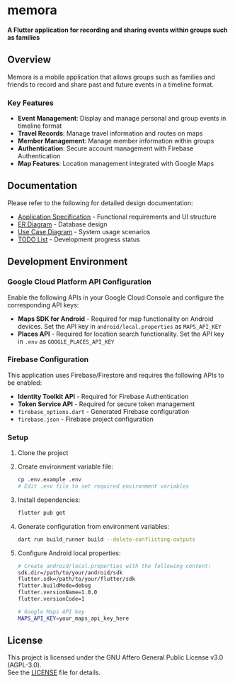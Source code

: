 # memora

**A Flutter application for recording and sharing events within groups such as families**

## Overview

Memora is a mobile application that allows groups such as families and friends to record and share past and future events in a timeline format.

### Key Features

- **Event Management**: Display and manage personal and group events in timeline format
- **Travel Records**: Manage travel information and routes on maps
- **Member Management**: Manage member information within groups
- **Authentication**: Secure account management with Firebase Authentication
- **Map Features**: Location management integrated with Google Maps

## Documentation

Please refer to the following for detailed design documentation:

- [Application Specification](./doc/app_spec.md) - Functional requirements and UI structure
- [ER Diagram](./doc/er_diagram.md) - Database design
- [Use Case Diagram](./doc/usecase_diagram.md) - System usage scenarios
- [TODO List](./doc/todo_list.md) - Development progress status

## Development Environment

### Google Cloud Platform API Configuration

Enable the following APIs in your Google Cloud Console and configure the corresponding API keys:
- **Maps SDK for Android** - Required for map functionality on Android devices. Set the API key in `android/local.properties` as `MAPS_API_KEY`
- **Places API** - Required for location search functionality. Set the API key in `.env` as `GOOGLE_PLACES_API_KEY`

### Firebase Configuration

This application uses Firebase/Firestore and requires the following APIs to be enabled:
- **Identity Toolkit API** - Required for Firebase Authentication
- **Token Service API** - Required for secure token management
- `firebase_options.dart` - Generated Firebase configuration
- `firebase.json` - Firebase project configuration

### Setup

1. Clone the project
2. Create environment variable file:
   ```bash
   cp .env.example .env
   # Edit .env file to set required environment variables
   ```

3. Install dependencies:
   ```bash
   flutter pub get
   ```

4. Generate configuration from environment variables:
   ```bash
   dart run build_runner build --delete-conflicting-outputs
   ```

5. Configure Android local properties:
   ```bash
   # Create android/local.properties with the following content:
   sdk.dir=/path/to/your/android/sdk
   flutter.sdk=/path/to/your/flutter/sdk
   flutter.buildMode=debug
   flutter.versionName=1.0.0
   flutter.versionCode=1
   
   # Google Maps API key
   MAPS_API_KEY=your_maps_api_key_here
   ```

## License

This project is licensed under the GNU Affero General Public License v3.0 (AGPL-3.0).  
See the [LICENSE](./LICENSE) file for details.
